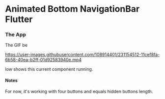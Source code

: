 # Animated Bottom NavigationBar Flutter





### The App
The GIF be

https://user-images.githubusercontent.com/108914401/231154512-11cef8fa-6b58-40ea-b2ff-01d92583940e.mp4

low shows this current component running.



#### Notes
For now, it's working with four buttons and equals hidden buttons length.
